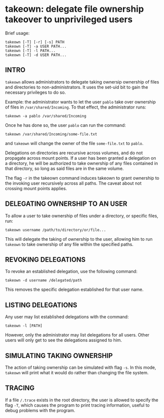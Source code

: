 takeown: delegate file ownership takeover to unprivileged users
===============================================================

Brief usage:

    takeown [-T] [-r] [-s] PATH
    takeown [-T] -a USER PATH...
    takeown [-T] -l PATH...
    takeown [-T] -d USER PATH...

INTRO
-----

`takeown` allows administrators to delegate taking ownersip ownership of files
and directories to non-administrators.  It uses the set-uid bit to gain the
necessary privileges to do so.

Example: the administrator wants to let the user `pablo` take over ownership
of files in `/var/shared/Incoming`.  To that effect, the administrator runs:

    takeown -a pablo /var/shared/Incoming

Once he has done so, the user `pablo` can run the command:

    takeown /var/shared/Incoming/some-file.txt

and `takeown` will change the owner of the file `some-file.txt` to `pablo`.

Delegations on directories are recursive across volumes, and do not propagate
across mount points.  If a user has been granted a delegation on a directory,
he will be authorized to take ownership of any files contained in that
directory, so long as said files are in the same volume.

The flag `-r` in the takeown command induces takeown to grant ownership to the
invoking user recursively across all paths.  The caveat about not crossing
mount points applies.

DELEGATING OWNERSHIP TO AN USER
-------------------------------

To allow a user to take ownership of files under a directory, or specific
files, run:

    takeown username /path/to/directory/or/file...

This will delegate the taking of ownership to the user, allowing him to run
`takeown` to take ownership of any file within the specified paths.

REVOKING DELEGATIONS
--------------------

To revoke an established delegation, use the following command:

    takeown -d username /delegated/path

This removes the specific delegation established for that user name.

LISTING DELEGATIONS
-------------------

Any user may list established delegations with the command:

    takeown -l [PATH]

However, only the administrator may list delegations for all users.  Other
users will only get to see the delegations assigned to him.

SIMULATING TAKING OWNERSHIP
---------------------------

The action of taking ownership can be simulated with flag `-s`.  In this mode,
`takeown` will print what it would do rather than changing the file system.

TRACING
-------

If a file `/.trace` exists in the root directory, the user is allowed to
specify the flag `-T`, which causes the program to print tracing information,
useful to debug problems with the program.
